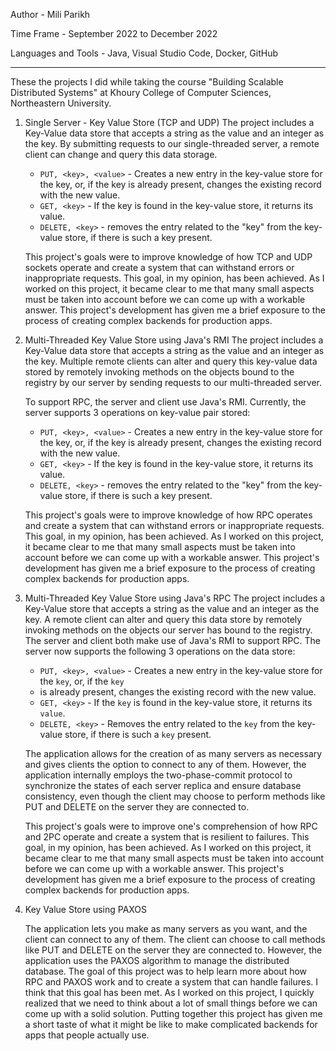 Author - Mili Parikh

Time Frame - September 2022 to December 2022

Languages and Tools - Java, Visual Studio Code, Docker, GitHub 

_____________________________________________________________________________________________________________________________

These the projects I did while taking the course "Building Scalable Distributed Systems" at Khoury College of Computer Sciences, Northeastern University.

1. Single Server - Key Value Store (TCP and UDP)
   The project includes a Key-Value data store that accepts a string as the value and an integer as the key. By submitting requests to our single-threaded server, a remote client can change and query this data storage.

    - `PUT, <key>, <value>` - Creates a new entry in the key-value store for the key, or, if the key is already present, changes the existing record with the new value.
    - `GET, <key>` - If the key is found in the key-value store, it returns its value.
    - `DELETE, <key>` - removes the entry related to the "key" from the key-value store, if there is such a key present.

    This project's goals were to improve knowledge of how TCP and UDP sockets operate and create a system that can withstand errors or inappropriate requests. This goal, in my opinion, has been achieved. As I worked on this project, it became clear to me that many small aspects must be taken into account before we can come up with a workable answer.
    This project's development has given me a brief exposure to the process of creating complex backends for production apps.

2. Multi-Threaded Key Value Store using Java's RMI
   The project includes a Key-Value data store that accepts a string as the value and an integer as the key.
    Multiple remote clients can alter and query this key-value data stored by remotely invoking methods on the objects bound to the registry by our server by sending requests to our multi-threaded server.

    To support RPC, the server and client use Java's RMI. Currently, the server supports 3 operations on key-value pair stored:

    - `PUT, <key>, <value>` - Creates a new entry in the key-value store for the key, or, if the key is already present,
    changes the existing record with the new value.
    - `GET, <key>` - If the key is found in the key-value store, it returns its value.
    - `DELETE, <key>` - removes the entry related to the "key" from the key-value store, if there is such a key present.

    This project's goals were to improve knowledge of how RPC operates and create a system that can withstand errors or inappropriate requests. This goal, in my opinion, has been achieved. As I worked on this project, it became clear to me that many small aspects must be taken into account before we can come up with a workable answer.
    This project's development has given me a brief exposure to the process of creating complex backends for production apps.

3. Multi-Threaded Key Value Store using Java's RPC
   The project includes a Key-Value store that accepts a string as the value and an integer as the key. A remote client can alter and query this data store by remotely invoking methods on the objects our server has bound to the registry. The server and client both make use of Java's RMI to support RPC. 
   The server now supports the following 3 operations on the data store:

    - `PUT, <key>, <value>` - Creates a new entry in the key-value store for the `key`, or, if the `key`
    - is already present, changes the existing record with the new value.
    - `GET, <key>` -  If the `key` is found in the key-value store, it returns its `value`.
    - `DELETE, <key>` - Removes the entry related to the `key` from the key-value store, if there is such a `key` present.

    The application allows for the creation of as many servers as necessary and gives clients the option to connect to any of them.
    However, the application internally employs the two-phase-commit protocol to synchronize the states of each server replica and ensure database consistency, even though the client may choose to perform  methods like PUT and DELETE on the server they are connected to.

    This project's goals were to improve one's comprehension of how RPC and 2PC operate and create a system that is resilient to failures. This goal, in my opinion, has been achieved. As I worked on this project, it became clear to me that many small aspects must be taken into account before we can come up with a workable answer.
    This project's development has given me a brief exposure to the process of creating complex backends for production apps.

4. Key Value Store using PAXOS

    The application lets you make as many servers as you want, and the client can connect to any of them. The client can choose to call methods like PUT and DELETE on the server they are connected to. 
    However, the application uses the PAXOS algorithm to manage the distributed database.
    The goal of this project was to help learn more about how RPC and PAXOS work and to create a system that can handle failures. I think that this goal has been met.
    As I worked on this project, I quickly realized that we need to think about a lot of small things before we can come up with a solid solution.
    Putting together this project has given me a short taste of what it might be like to make complicated backends for apps that people actually use.
